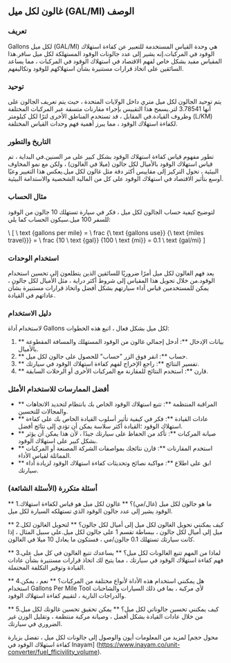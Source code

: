 ## غالون لكل ميل (GAL/MI) الوصف

### تعريف
Gallons لكل ميل (GAL/MI) هي وحدة القياس المستخدمة للتعبير عن كفاءة استهلاك الوقود في المركبات.إنه يشير إلى عدد جالونات الوقود المستهلكة لكل ميل سافر.هذا المقياس مفيد بشكل خاص لفهم الاقتصاد في استهلاك الوقود في المركبات ، مما يساعد السائقين على اتخاذ قرارات مستنيرة بشأن استهلاكهم للوقود وتكاليفهم.

### توحيد
يتم توحيد الجالون لكل ميل متري داخل الولايات المتحدة ، حيث يتم تعريف الجالون على أنها 3.78541 لتر.يسمح هذا التقييس بإجراء مقارنات متسقة عبر المركبات المختلفة وظروف القيادة.في المقابل ، قد تستخدم المناطق الأخرى لترًا لكل كيلومتر (L/KM) لكفاءة استهلاك الوقود ، مما يبرز أهمية فهم وحدات القياس المختلفة.

### التاريخ والتطور
تطور مفهوم قياس كفاءة استهلاك الوقود بشكل كبير على مر السنين.في البداية ، تم قياس استهلاك الوقود بالأميال لكل جالون (ميلا في الغالون) ، ولكن مع نمو المخاوف البيئية ، تحول التركيز إلى مقاييس أكثر دقة مثل غالون لكل ميل.يعكس هذا التغيير وعيًا أوسع بتأثير الاقتصاد في استهلاك الوقود على كل من المالية الشخصية والاستدامة البيئية.

### مثال الحساب
لتوضيح كيفية حساب الجالون لكل ميل ، فكر في سيارة تستهلك 10 جالون من الوقود للسفر 100 ميل.سيكون الحساب كما يلي:

\ [
\ text {gallons per mile} = \ frac {\ text {gallons use}} {\ text {miles travel}}} = \ frac {10 \ text {gal}} {100 \ text {mi}} = 0.1 \ text {gal/mi}
\]

### استخدام الوحدات
يعد فهم الغالون لكل ميل أمرًا ضروريًا للسائقين الذين يتطلعون إلى تحسين استخدام الوقود.من خلال تحويل هذا المقياس إلى شروط أكثر دراية ، مثل الأميال لكل جالون ، يمكن للمستخدمين قياس أداء سيارتهم بشكل أفضل واتخاذ قرارات مستنيرة بشأن عاداتهم في القيادة.

### دليل الاستخدام
لاستخدام أداة Gallons لكل ميل بشكل فعال ، اتبع هذه الخطوات:

1. ** بيانات الإدخال **: أدخل إجمالي غالون من الوقود المستهلك والمسافة المقطوعة بالأميال.
2. ** حساب **: انقر فوق الزر "حساب" للحصول على جالون لكل ميل.
3. ** تفسير النتائج **: راجع الإخراج لفهم كفاءة استهلاك الوقود في سيارتك.
4. ** قارن **: استخدم النتائج للمقارنة مع المركبات الأخرى أو الرحلات السابقة.

### أفضل الممارسات للاستخدام الأمثل
- ** المراقبة المنتظمة **: تتبع استهلاك الوقود الخاص بك بانتظام لتحديد الاتجاهات والمجالات للتحسين.
- ** عادات القيادة **: فكر في كيفية تأثير أسلوب القيادة الخاص بك على كفاءة استهلاك الوقود ؛القيادة أكثر سلاسة يمكن أن تؤدي إلى نتائج أفضل.
- ** صيانة المركبات **: تأكد من الحفاظ على سيارتك جيدًا ، لأن هذا يمكن أن يؤثر بشكل كبير على استهلاك الوقود.
- ** استخدم المقارنات **: قارن نتائجك بمواصفات الشركة المصنعة أو المركبات المماثلة لقياس الأداء.
- ** ابق على اطلاع **: مواكبة نصائح وتحديثات كفاءة استهلاك الوقود لزيادة أداء سيارتك.

### أسئلة متكررة (الأسئلة الشائعة)

** 1.ما هو جالون لكل ميل (غال/مي)؟ **
غالون لكل ميل هو قياس لكفاءة استهلاك الوقود يشير إلى عدد جالون الوقود الذي تستهلكه السيارة لكل ميل.

** 2.كيف يمكنني تحويل الغالون لكل ميل إلى أميال لكل جالون؟ **
لتحويل الغالون لكل ميل إلى أميال لكل جالون ، ببساطة تقسم 1 على جالون لكل ميل.على سبيل المثال ، إذا كانت سيارتك تستهلك 0.1 جالون/مي ، فستكون ما يعادل 10 ميلا في الغالون.

** 3.لماذا من المهم تتبع الغالونات لكل ميل؟ **
يساعدك تتبع الغالون في كل ميل على فهم كفاءة استهلاك الوقود في سيارتك ، مما يتيح لك اتخاذ قرارات مستنيرة بشأن عادات القيادة وتوفير التكلفة المحتملة.

** 4.هل يمكنني استخدام هذه الأداة لأنواع مختلفة من المركبات؟ **
نعم ، يمكن استخدام Gallons Per Mile Tool لأي مركبة ، بما في ذلك السيارات والشاحنات والدراجات النارية ، لتقييم كفاءة استهلاك الوقود.

** 5.كيف يمكنني تحسين جالوناتي لكل ميل؟ **
يمكن تحقيق تحسين غالونك لكل ميل من خلال عادات القيادة بشكل أفضل ، وصيانة مركبة منتظمة ، وتقليل الوزن غير الضروري في سيارتك.

لمزيد من المعلومات أيون والوصول إلى جالونات لكل ميل ، تفضل بزيارة [محول حجم كفاءة استهلاك الوقود في Inayam] (https://www.inayam.co/unit-converter/fuel_fficivility_volume).